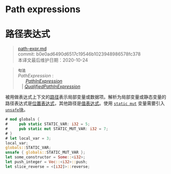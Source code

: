# Path expressions
# 路径表达式

>[path-expr.md](https://github.com/rust-lang/reference/blob/master/src/expressions/path-expr.md)\
>commit: b0e0ad6490d6517c19546b1023948986578fc378 \
>本译文最后维护日期：2020-10-24

> **<sup>句法</sup>**\
> _PathExpression_ :\
> &nbsp;&nbsp; &nbsp;&nbsp; [_PathInExpression_]\
> &nbsp;&nbsp; | [_QualifiedPathInExpression_]

被用做表达式上下文的[路径][path]表示局部变量或数据项。解析为局部变量或静态变量的路径表达式是[位置表达式][place expressions]，其他路径是[值表达式][value expressions]。使用 [`static mut`] 变量需要引入 [`unsafe`块][`unsafe` block]。

```rust
# mod globals {
#     pub static STATIC_VAR: i32 = 5;
#     pub static mut STATIC_MUT_VAR: i32 = 7;
# }
# let local_var = 3;
local_var;
globals::STATIC_VAR;
unsafe { globals::STATIC_MUT_VAR };
let some_constructor = Some::<i32>;
let push_integer = Vec::<i32>::push;
let slice_reverse = <[i32]>::reverse;
```

[_PathInExpression_]: ../paths.md#paths-in-expressions
[_QualifiedPathInExpression_]: ../paths.md#qualified-paths
[place expressions]: ../expressions.md#place-expressions-and-value-expressions
[value expressions]: ../expressions.md#place-expressions-and-value-expressions
[path]: ../paths.md
[`static mut`]: ../items/static-items.md#mutable-statics
[`unsafe` block]: block-expr.md#unsafe-blocks

<!-- 2020-10-25 -->
<!-- checked -->
